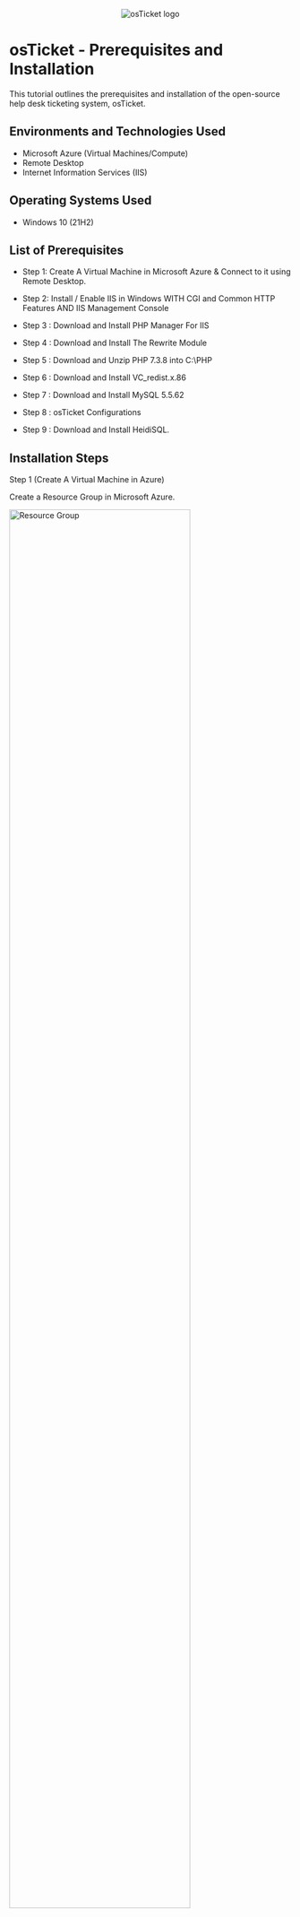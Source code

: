 <p align="center">
<img src="https://i.imgur.com/Clzj7Xs.png" alt="osTicket logo"/>
</p>

<h1>osTicket - Prerequisites and Installation</h1>
This tutorial outlines the prerequisites and installation of the open-source help desk ticketing system, osTicket.<br />



<h2>Environments and Technologies Used</h2>

- Microsoft Azure (Virtual Machines/Compute)
- Remote Desktop
- Internet Information Services (IIS)

<h2>Operating Systems Used </h2>

- Windows 10</b> (21H2)

<h2>List of Prerequisites</h2>

- Step 1: Create A Virtual Machine in Microsoft Azure & Connect to it using Remote Desktop.
- Step 2: Install / Enable IIS in Windows WITH CGI and Common HTTP Features AND IIS Management Console

- Step 3 : Download and Install PHP Manager For IIS
- Step 4 : Download and Install The Rewrite Module 
- Step 5 : Download and Unzip PHP 7.3.8 into C:\PHP
- Step 6 : Download and Install VC_redist.x.86
- Step 7 : Download and Install MySQL 5.5.62 
- Step 8 : osTicket Configurations
- Step 9 : Download and Install HeidiSQL.


<h2>Installation Steps</h2>

<p>

Step 1
(Create A Virtual Machine in Azure)

Create a Resource Group in Microsoft Azure.

<img src="https://i.imgur.com/okNRsTh.png" height="80%" width="80%" alt="Resource Group"/>

<img src="https://i.imgur.com/2rCx3UJ.png" height="80%" width="80%" alt="Resource Group"/>

</p>

Then create a Windows 10 Virtual Machine (VM) with 2-4 Virtual CPUs, called VM-osticket to lay within that Resource Group. 
<p

<p>
<img src="https://i.imgur.com/gt5KhtC.png" height="80%" width="80%" alt="Disk Sanitization Steps"/>

<img src="https://i.imgur.com/Fe2DTFd.png" height="80%" width="80%" alt="Disk Sanitization Steps"/>

<img src="https://i.imgur.com/AUxJMiN.png" height="80%" width="80%" alt="Disk Sanitization Steps"/>

<img src="https://i.imgur.com/4OIFvSD.png" height="80%" width="80%" alt="Disk Sanitization Steps"/>

<img src="https://i.imgur.com/yOc6EFo.png" height="80%" width="80%" alt="Disk Sanitization Steps"/>

<img src="https://i.imgur.com/uRcsqcl.png" height="80%" width="80%" alt="Disk Sanitization Steps"/>

</p>

Once we have created our Virtual machine, we would connect to it in Microsoft Remote Desktop using the Virtual Machines Public IP address. 

<p>


</p>
<br />

<p>
<img src="https://i.imgur.com/5EkKrFU.png" height="80%" width="80%" alt="Disk Sanitization Steps"/>

<img src="https://i.imgur.com/AByg8Xg.png" height="80%" width="80%" alt="Disk Sanitization Steps"/>

<img src="https://i.imgur.com/ZBfpnAz.png" height="80%" width="80%" alt="Disk Sanitization Steps"/>

<img src="https://i.imgur.com/PNOWPnR.png" height="80%" width="80%" alt="Disk Sanitization Steps"/>

  
</p>



<p>
Step 2
  
Install / Enable IIS in Windows WITH CGI and Common HTTP Features AND IIS Management Console
</p>
<br />

<p>
<img src="https://i.imgur.com/qWdAIJr.png" height="80%" width="80%" alt="Disk Sanitization Steps"/>

  <img src="https://i.imgur.com/dMnDoBw.png" height="80%" width="80%" alt="Disk Sanitization Steps"/>

  <img src="https://i.imgur.com/Jd5foko.png" height="80%" width="80%" alt="Disk Sanitization Steps"/>

  <img src="https://i.imgur.com/FSrDKXS.png" height="80%" width="80%" alt="Disk Sanitization Steps"/>

  <img src="https://i.imgur.com/4wsZeWB.png" height="80%" width="80%" alt="Disk Sanitization Steps"/>

  <img src="https://i.imgur.com/ZsC70EO.png" height="80%" width="80%" alt="Disk Sanitization Steps"/>

  <img src="https://i.imgur.com/NUB76Ff.png" height="80%" width="80%" alt="Disk Sanitization Steps"/>

  <img src="https://i.imgur.com/jlnx45f.png" height="80%" width="80%" alt="Disk Sanitization Steps"/>

  <img src="https://i.imgur.com/G6jC2fs.png" height="80%" width="80%" alt="Disk Sanitization Steps"/>
</p>



<p>
Step 3
  
Download and Install PHP Manager For IIS
</p>
<br />


<p>
<img src="https://i.imgur.com/rkkHvHK.png" height="80%" width="80%" alt="Disk Sanitization Steps"/>
</p>
<p>
Step 4: Download and Install The Rewrite Module 
</p>
<br />

<p>
<img src="https://i.imgur.com/geaxli9.png" height="80%" width="80%" alt="Disk Sanitization Steps"/>

<img src="https://i.imgur.com/lsOz1D0.png" height="80%" width="80%" alt="Disk Sanitization Steps"/>

<img src="https://i.imgur.com/ZYKRPUQ.png" height="80%" width="80%" alt="Disk Sanitization Steps"/>

<p>
Create a New PHP File on the C:\PHP
</p>


<img src="https://i.imgur.com/77nfLGF.png" height="80%" width="80%" alt="Disk Sanitization Steps"/>

<img src="https://i.imgur.com/dXkesoo.png" height="80%" width="80%" alt="Disk Sanitization Steps"/>
</p>

<p>
Step 5
  
Download and Unzip PHP 7.3.8 into C:\PHP
</p>
<br />


<p>
<img src="https://i.imgur.com/7JPbHmn.png" height="80%" width="80%" alt="Disk Sanitization Steps"/>

<img src="https://i.imgur.com/RTGIIU4.png" height="80%" width="80%" alt="Disk Sanitization Steps"/>

<img src="https://i.imgur.com/RoVgulS.png" height="80%" width="80%" alt="Disk Sanitization Steps"/>
</p>

<p>
Step 6
  
Download and Install VC_redist.x.86
</p>
<p>

  <img src="https://i.imgur.com/GUAbSd8.png" height="80%" width="80%" alt="Disk Sanitization Steps"/>

  <img src="https://i.imgur.com/QJiKW8B.png" height="80%" width="80%" alt="Disk Sanitization Steps"/>
  
Step 7
  
Download and Install MySQL 5.5.62 
</p>

<img src="https://i.imgur.com/horNyBU.png" height="80%" width="80%" alt="Disk Sanitization Steps"/>

<img src="https://i.imgur.com/NdckPlk.png" height="80%" width="80%" alt="Disk Sanitization Steps"/>

<img src="https://i.imgur.com/h1FnaAA.png" height="80%" width="80%" alt="Disk Sanitization Steps"/>


<img src="https://i.imgur.com/Ybx0VAe.png" height="80%" width="80%" alt="Disk Sanitization Steps"/>

<img src="https://i.imgur.com/8S3kcz0.png" height="80%" width="80%" alt="Disk Sanitization Steps"/>

<img src="https://i.imgur.com/YZlVoFP.png" height="80%" width="80%" alt="Disk Sanitization Steps"/>

<p>
Step 8
  
Configurations
</p>

<p>
  
Open IIS as an Admin
  
<img src="https://i.imgur.com/W5e0Wok.png" height="80%" width="80%" alt="Disk Sanitization Steps"/>

Register PHP from within IIS

<img src="https://i.imgur.com/QZlGC2w.png" height="80%" width="80%" alt="Disk Sanitization Steps"/>

Reload IIS (Open IIS, Stop and Start the server)

Download and Install osTicket v1.15.8
Extract and copy “upload” folder to c:\inetpub\wwwroot
Within c:\inetpub\wwwroot, Rename “upload” to “osTicket”

<img src="https://i.imgur.com/swsDAje.png" height="80%" width="80%" alt="Disk Sanitization Steps"/>


<img src="https://i.imgur.com/XpCzeFx.png" height="80%" width="80%" alt="Disk Sanitization Steps"/>

Reload IIS (Open IIS, Stop and Start the server)

Go to sites -> Default -> osTicket
On the right, click “Browse *:80”

<img src="https://i.imgur.com/stOR9p5.png" height="80%" width="80%" alt="Disk Sanitization Steps"/>

<img src="https://i.imgur.com/eQPw7F5.png" height="80%" width="80%" alt="Disk Sanitization Steps"/>

<img src="https://i.imgur.com/v3Dj0lM.png" height="80%" width="80%" alt="Disk Sanitization Steps"/>

Note that some extensions are not enabled
Go back to IIS, sites -> Default -> osTicket
Double-click PHP Manager
Click “Enable or disable an extension”

Enable: php_imap.dll

Enable: php_intl.dll

Enable: php_opcache.dll


<img src="https://i.imgur.com/bjCbDKi.png" height="80%" width="80%" alt="Disk Sanitization Steps"/>

<img src="https://i.imgur.com/BUG46lv.png" height="80%" width="80%" alt="Disk Sanitization Steps"/>



Refresh the osTicket site in your browse, observe the changes

Rename: ost-config.php
From: C:\inetpub\wwwroot\osTicket\include\ost-sampleconfig.php
To: C:\inetpub\wwwroot\osTicket\include\ost-config.php

<img src="https://i.imgur.com/rxuLJ4J.png" height="80%" width="80%" alt="Disk Sanitization Steps"/>


Assign Permissions: ost-config.php

Disable inheritance -> Remove All

New Permissions -> Everyone -> All

<img src="https://i.imgur.com/M006OTS.png" height="80%" width="80%" alt="Disk Sanitization Steps"/>

<img src="https://i.imgur.com/kTXeWTX.png" height="80%" width="80%" alt="Disk Sanitization Steps"/>

<img src="https://i.imgur.com/OSPt1Rr.png" height="80%" width="80%" alt="Disk Sanitization Steps"/>

<img src="https://i.imgur.com/aJBuhqj.png" height="80%" width="80%" alt="Disk Sanitization Steps"/>


<img src="https://i.imgur.com/XLPFmW7.png" height="80%" width="80%" alt="Disk Sanitization Steps"/>

<img src="https://i.imgur.com/mhzZv6j.png" height="80%" width="80%" alt="Disk Sanitization Steps"/>


Continue Setting up osTicket in the browser (click Continue)

<img src="https://i.imgur.com/jo5KO5U.png" height="80%" width="80%" alt="Disk Sanitization Steps"/>

<img src="https://i.imgur.com/fuwho9h.png" height="80%" width="80%" alt="Disk Sanitization Steps"/>


</p>


<p>
Step 9
  
Download and Install HeidiSQL.
</p>

<img src="https://i.imgur.com/T5jmOgB.png" height="80%" width="80%" alt="Disk Sanitization Steps"/>

<img src="https://i.imgur.com/3UuIlq4.png" height="80%" width="80%" alt="Disk Sanitization Steps"/>

<img src="https://i.imgur.com/Cl2sL2v.png" height="80%" width="80%" alt="Disk Sanitization Steps"/>

<img src="https://i.imgur.com/L9Fdjq4.png" height="80%" width="80%" alt="Disk Sanitization Steps"/>


<p>
Open Heidi SQL - Create a new session,

Connect to the session - Create a database called “osTicket”



<img src="https://i.imgur.com/XBxg9ca.png" height="80%" width="80%" alt="Disk Sanitization Steps"/>


<img src="https://i.imgur.com/Ex7HxA6.png" height="80%" width="80%" alt="Disk Sanitization Steps"/>



<img src="https://i.imgur.com/71duMGG.png" height="80%" width="80%" alt="Disk Sanitization Steps"/>


Continue Setting up osticket in the browser

<img src="https://i.imgur.com/8QmTNpJ.png" height="80%" width="80%" alt="Disk Sanitization Steps"/>

MySQL Database: osTicket


MySQL Username: root


MySQL Password: Password1


Click “Install Now!”

</p>


<p>

  
Congratulations, hopefully it is installed with no errors!


<img src="https://i.imgur.com/QQzKat7.png" height="80%" width="80%" alt="Disk Sanitization Steps"/>

Help desk login page

<img src="https://i.imgur.com/8BuPcZb.jpg" height="80%" width="80%" alt="Disk Sanitization Steps"/>


End Users osTicket URL


<img src="https://i.imgur.com/mA1hQ43.png" height="80%" width="80%" alt="Disk Sanitization Steps"/>

</p>

<br />
